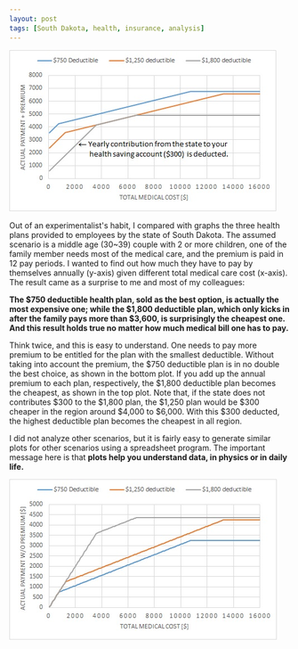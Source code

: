 ```yaml
---
layout: post
tags: [South Dakota, health, insurance, analysis]
---
```


![south dakota employee health plan plot with premium](/usa/insurance/south-dakota-employee-health-plan+premium.jpg)

Out of an experimentalist's habit, I compared with graphs the three health plans
provided to employees by the state of South Dakota. The assumed scenario is a
middle age (30~39) couple with 2 or more children, one of the family member
needs most of the medical care, and the premium is paid in 12 pay periods. I
wanted to find out how much they have to pay by themselves annually (y-axis)
given different total medical care cost (x-axis). The result came as a surprise
to me and most of my colleagues:

**The $750 deductible health plan, sold as the best option, is actually the
most expensive one; while the $1,800 deductible plan, which only kicks in after
the family pays more than $3,600, is surprisingly the cheapest one. And this
result holds true no matter how much medical bill one has to pay.**

Think twice, and this is easy to understand. One needs to pay more premium to
be entitled for the plan with the smallest deductible. Without taking into
account the premium, the $750 deductible plan is in no double the best choice,
as shown in the bottom plot. If you add up the annual premium to each plan,
respectively, the $1,800 deductible plan becomes the cheapest, as shown in the
top plot. Note that, if the state does not contributes $300 to the $1,800 plan,
the $1,250 plan would be $300 cheaper in the region around $4,000 to $6,000.
With this $300 deducted, the highest deductible plan becomes the cheapest in
all region.

I did not analyze other scenarios, but it is fairly easy to generate similar
plots for other scenarios using a spreadsheet program. The important message
here is that **plots help you understand data, in physics or in daily life.**

![south dakota employee health plan plot](/usa/insurance/south-dakota-employee-health-plan.jpg)
